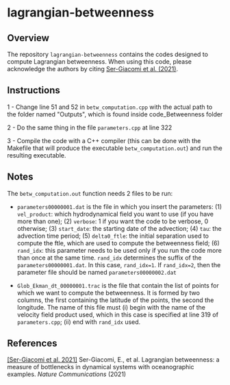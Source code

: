 # lagrangian-betweenness

## Overview

The repository `lagrangian-betweenness` contains the codes designed to compute Lagrangian betweenness. When using this code, please acknowledge the authors by citing  [Ser-Giacomi et al. (2021)](#references).





## Instructions

1 - Change line 51 and 52 in `betw_computation.cpp` with the actual path to the folder named "Outputs", which is found inside code_Betweenness folder

2 - Do the same thing in the file `parameters.cpp` at line 322

3 - Compile the code with a C++ compiler (this can be done with the Makefile that will produce the executable `betw_computation.out`) and run the resulting executable. 



## Notes
The `betw_computation.out` function needs 2 files to be run:

- `parameters00000001.dat` is the file in which you insert the parameters: (1) `vel_product`: which hydrodynamical field you want to use (if you have more than one); 
(2) `verbose`: 1 if you want the code to be verbose, 0 otherwise; (3) `start_date`: the starting date of the advection; (4) `tau`: the advection time period; (5) `delta0_ftle`: the initial separation used to compute the ftle, which are used to compute the betweenness field; (6) `rand_idx`: this parameter needs to be used only if you run the code more than once at the same time. `rand_idx` determines the suffix of the `parameters00000001.dat`. In this case, `rand_idx=1`. If `rand_idx=2`, then the parameter file should be named `parameters00000002.dat`

- `Glob_Ekman_dt_00000001.trac` is the file that contain the list of points for which we want to compute the betweenness. It is formed by two columns, the first containing the latitude of the points, the second the longitude.
The name of this file must (i) begin with the name of the velocity field product used, which in this case is specified at line 319 of `parameters.cpp`; (ii) end with `rand_idx` used.


## References

[[Ser-Giacomi et al. 2021]](https://journals.aps.org/pre/abstract/10.1103/PhysRevE.103.042309) Ser-Giacomi, E., et al. Lagrangian betweenness: a measure of bottlenecks in dynamical systems with oceanographic examples. *Nature Communications* (2021)



